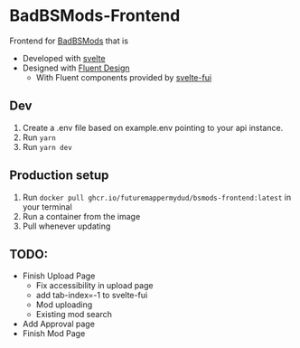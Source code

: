 # BadBSMods-Frontend

Frontend for [BadBSMods](https://github.com/Saeraphinx/badbsmods) that is
- Developed with [svelte](https://svelte.dev)
- Designed with [Fluent Design](https://fluent2.microsoft.design/)
    - With Fluent components provided by [svelte-fui](https://github.com/ryu-man/svelte-fui)

## Dev
1. Create a .env file based on example.env pointing to your api instance.
2. Run `yarn`
3. Run `yarn dev`

## Production setup
1. Run `docker pull ghcr.io/futuremappermydud/bsmods-frontend:latest` in your terminal
2. Run a container from the image
3. Pull whenever updating


## TODO:
- Finish Upload Page
    - Fix accessibility in upload page
    - add tab-index=-1 to svelte-fui
    - Mod uploading
    - Existing mod search
- Add Approval page
- Finish Mod Page